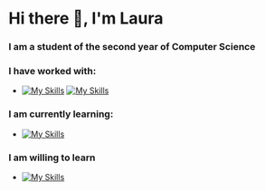 # Hi there 👋,  I'm Laura

<!--
**Green0x0y/Green0x0y** is a ✨ _special_ ✨ repository because its `README.md` (this file) appears on your GitHub profile.

Here are some ideas to get you started:

- 🔭 I’m currently working on ...
- 🌱 I’m currently learning ...
- 👯 I’m looking to collaborate on ...
- 🤔 I’m looking for help with ...
- 💬 Ask me about ...
- 📫 How to reach me: ...
- 😄 Pronouns: ...
- ⚡ Fun fact: ...
-->
### I am a student of the second year of Computer Science

### I have worked with:
 - [![My Skills](https://skillicons.dev/icons?i=python,java,c,cpp,css,html,angular,javascript,maven&perline=20)](https://skillicons.dev)
 [![My Skills](https://skillicons.dev/icons?i=typescript,firebase,mysql,git,linux,r,julia,scala,haskell&perline=20)](https://skillicons.dev)
 
### I am currently learning:
- [![My Skills](https://skillicons.dev/icons?i=spring,hibernate,mongodb&perline=20)](https://skillicons.dev)
### I am willing to learn
- [![My Skills](https://skillicons.dev/icons?i=django,react,go,postgresql,gcp,docker,kubernetes,kafka&perline=20)](https://skillicons.dev)

